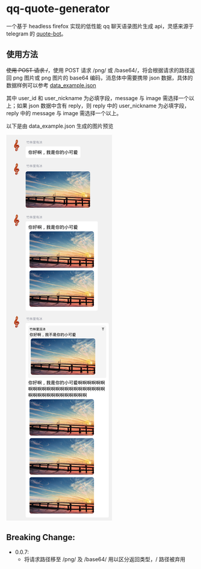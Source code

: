 # qq-quote-generator

一个基于 headless firefox 实现的低性能 qq 聊天语录图片生成 api，灵感来源于 telegram 的 [quote-bot](https://github.com/LyoSU/quote-bot)。

## 使用方法

~~使用 POST 请求 /~~，使用 POST 请求 /png/ 或 /base64/，将会根据请求的路径返回 png 图片或 png 图片的 base64 编码，消息体中需要携带 json 数据，具体的数据样例可以参考 [data_example.json](./data_example.json)

其中 user_id 和 user_nickname 为必填字段，message 与 image 需选择一个以上；如果 json 数据中含有 reply，则 reply 中的 user_nickname 为必填字段，reply 中的 message 与 image 需选择一个以上。

以下是由 data_example.json 生成的图片预览

![](./assets/demo.png)

## Breaking Change:

- 0.0.7:
  - 将请求路径移至 /png/ 及 /base64/ 用以区分返回类型，/ 路径被弃用
